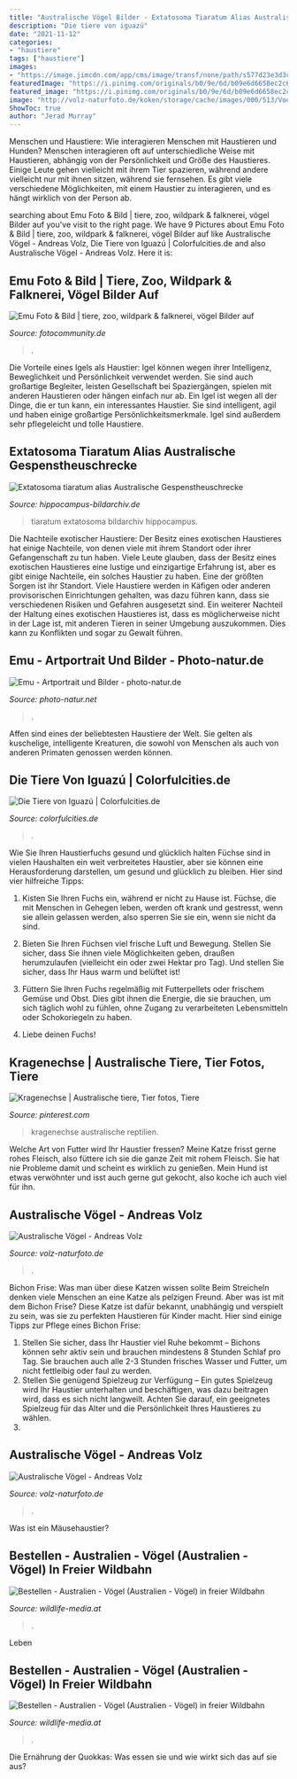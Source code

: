 ```yaml
---
title: "Australische Vögel Bilder - Extatosoma Tiaratum Alias Australische Gespenstheuschrecke"
description: "Die tiere von iguazú"
date: "2021-11-12"
categories:
- "haustiere"
tags: ["haustiere"]
images:
- "https://image.jimcdn.com/app/cms/image/transf/none/path/s577d23e3d3c3782d/image/i2aa32aa1a35ea905/version/1522474091/emu-dromaius-novaehollandiae-queensland-australien-7-2018.jpg"
featuredImage: "https://i.pinimg.com/originals/b0/9e/6d/b09e6d6658ec2c6488551cac238fd3a5.jpg"
featured_image: "https://i.pinimg.com/originals/b0/9e/6d/b09e6d6658ec2c6488551cac238fd3a5.jpg"
image: "http://volz-naturfoto.de/koken/storage/cache/images/000/513/Voegel2140,large.1516123889.jpg"
ShowToc: true
author: "Jerad Murray"
---
```



Menschen und Haustiere: Wie interagieren Menschen mit Haustieren und Hunden?
Menschen interagieren oft auf unterschiedliche Weise mit Haustieren, abhängig von der Persönlichkeit und Größe des Haustieres. Einige Leute gehen vielleicht mit ihrem Tier spazieren, während andere vielleicht nur mit ihnen sitzen, während sie fernsehen. Es gibt viele verschiedene Möglichkeiten, mit einem Haustier zu interagieren, und es hängt wirklich von der Person ab.

	

		
searching about Emu Foto &amp; Bild | tiere, zoo, wildpark &amp; falknerei, vögel Bilder auf you've visit to the right page. We have 9 Pictures about Emu Foto &amp; Bild | tiere, zoo, wildpark &amp; falknerei, vögel Bilder auf like Australische Vögel - Andreas Volz, Die Tiere von Iguazú | Colorfulcities.de and also Australische Vögel - Andreas Volz. Here it is:
		
    
## Emu Foto &amp; Bild | Tiere, Zoo, Wildpark &amp; Falknerei, Vögel Bilder Auf

<img loading=lazy src="https://img.fotocommunity.com/emu-bcf42629-dcb8-41f2-971c-0cb93939e47c.jpg?height=1080" onerror="this.onerror=null;this.src='https://tse1.mm.bing.net/th?id=OIP.nRBq5TsB9VMIFO1eKMPpRAHaE8&amp;pid=15.1';" alt="Emu Foto &amp; Bild | tiere, zoo, wildpark &amp; falknerei, vögel Bilder auf">

_Source: fotocommunity.de_

>. 

	

Die Vorteile eines Igels als Haustier: Igel können wegen ihrer Intelligenz, Beweglichkeit und Persönlichkeit verwendet werden. Sie sind auch großartige Begleiter, leisten Gesellschaft bei Spaziergängen, spielen mit anderen Haustieren oder hängen einfach nur ab.
Ein Igel ist wegen all der Dinge, die er tun kann, ein interessantes Haustier. Sie sind intelligent, agil und haben einige großartige Persönlichkeitsmerkmale. Igel sind außerdem sehr pflegeleicht und tolle Haustiere.

    
## Extatosoma Tiaratum Alias Australische Gespenstheuschrecke

<img loading=lazy src="http://www.hippocampus-bildarchiv.de/images/WSIFT0441_Extatosoma_tiaratum.jpg" onerror="this.onerror=null;this.src='https://tse2.mm.bing.net/th?id=OIP.-Dd_YJBjrfmxkIX5L8xynAHaE9&amp;pid=15.1';" alt="Extatosoma tiaratum alias Australische Gespenstheuschrecke">

_Source: hippocampus-bildarchiv.de_

>tiaratum extatosoma bildarchiv hippocampus. 

	

Die Nachteile exotischer Haustiere: Der Besitz eines exotischen Haustieres hat einige Nachteile, von denen viele mit ihrem Standort oder ihrer Gefangenschaft zu tun haben.
Viele Leute glauben, dass der Besitz eines exotischen Haustieres eine lustige und einzigartige Erfahrung ist, aber es gibt einige Nachteile, ein solches Haustier zu haben. Eine der größten Sorgen ist ihr Standort. Viele Haustiere werden in Käfigen oder anderen provisorischen Einrichtungen gehalten, was dazu führen kann, dass sie verschiedenen Risiken und Gefahren ausgesetzt sind. Ein weiterer Nachteil der Haltung eines exotischen Haustieres ist, dass es möglicherweise nicht in der Lage ist, mit anderen Tieren in seiner Umgebung auszukommen. Dies kann zu Konflikten und sogar zu Gewalt führen.

    
## Emu - Artportrait Und Bilder - Photo-natur.de

<img loading=lazy src="https://image.jimcdn.com/app/cms/image/transf/none/path/s577d23e3d3c3782d/image/i2aa32aa1a35ea905/version/1522474091/emu-dromaius-novaehollandiae-queensland-australien-7-2018.jpg" onerror="this.onerror=null;this.src='https://tse4.mm.bing.net/th?id=OIP.TYvpngxSATEqYFdnMHB_igHaE8&amp;pid=15.1';" alt="Emu - Artportrait und Bilder - photo-natur.de">

_Source: photo-natur.net_

>. 

	

Affen sind eines der beliebtesten Haustiere der Welt. Sie gelten als kuschelige, intelligente Kreaturen, die sowohl von Menschen als auch von anderen Primaten genossen werden können.

    
## Die Tiere Von Iguazú | Colorfulcities.de

<img loading=lazy src="https://colorfulcities.de/wp-content/uploads/2015/12/image-18-e1450253839786.jpeg" onerror="this.onerror=null;this.src='https://tse1.mm.bing.net/th?id=OIP.Se-FHd6ZrhpIRIOp82T4cAHaFj&amp;pid=15.1';" alt="Die Tiere von Iguazú | Colorfulcities.de">

_Source: colorfulcities.de_

>. 

	

Wie Sie Ihren Haustierfuchs gesund und glücklich halten
Füchse sind in vielen Haushalten ein weit verbreitetes Haustier, aber sie können eine Herausforderung darstellen, um gesund und glücklich zu bleiben. Hier sind vier hilfreiche Tipps:
1. Kisten Sie Ihren Fuchs ein, während er nicht zu Hause ist. Füchse, die mit Menschen in Gehegen leben, werden oft krank und gestresst, wenn sie allein gelassen werden, also sperren Sie sie ein, wenn sie nicht da sind.

2. Bieten Sie Ihren Füchsen viel frische Luft und Bewegung. Stellen Sie sicher, dass Sie ihnen viele Möglichkeiten geben, draußen herumzulaufen (vielleicht ein oder zwei Hektar pro Tag). Und stellen Sie sicher, dass Ihr Haus warm und belüftet ist!

3. Füttern Sie Ihren Fuchs regelmäßig mit Futterpellets oder frischem Gemüse und Obst. Dies gibt ihnen die Energie, die sie brauchen, um sich täglich wohl zu fühlen, ohne Zugang zu verarbeiteten Lebensmitteln oder Schokoriegeln zu haben.

4. Liebe deinen Fuchs!

    
## Kragenechse | Australische Tiere, Tier Fotos, Tiere

<img loading=lazy src="https://i.pinimg.com/originals/b0/9e/6d/b09e6d6658ec2c6488551cac238fd3a5.jpg" onerror="this.onerror=null;this.src='https://tse2.mm.bing.net/th?id=OIP.gVQDUc-nWUgHaTRgU6hJ-gHaFj&amp;pid=15.1';" alt="Kragenechse | Australische tiere, Tier fotos, Tiere">

_Source: pinterest.com_

>kragenechse australische reptilien. 

	

Welche Art von Futter wird Ihr Haustier fressen?
Meine Katze frisst gerne rohes Fleisch, also füttere ich sie die ganze Zeit mit rohem Fleisch. Sie hat nie Probleme damit und scheint es wirklich zu genießen. Mein Hund ist etwas verwöhnter und isst auch gerne gut gekocht, also koche ich auch viel für ihn.

    
## Australische Vögel - Andreas Volz

<img loading=lazy src="http://volz-naturfoto.de/koken/storage/cache/images/000/533/Voegel2138,large.1516123889.jpg" onerror="this.onerror=null;this.src='https://tse4.mm.bing.net/th?id=OIP.ieIEGfnKfJbZByDWQSrBeAHaE8&amp;pid=15.1';" alt="Australische Vögel - Andreas Volz">

_Source: volz-naturfoto.de_

>. 

	

Bichon Frise: Was man über diese Katzen wissen sollte
Beim Streicheln denken viele Menschen an eine Katze als pelzigen Freund. Aber was ist mit dem Bichon Frise? Diese Katze ist dafür bekannt, unabhängig und verspielt zu sein, was sie zu perfekten Haustieren für Kinder macht. Hier sind einige Tipps zur Pflege eines Bichon Frise:
1. Stellen Sie sicher, dass Ihr Haustier viel Ruhe bekommt – Bichons können sehr aktiv sein und brauchen mindestens 8 Stunden Schlaf pro Tag. Sie brauchen auch alle 2-3 Stunden frisches Wasser und Futter, um nicht fettleibig oder faul zu werden.
2. Stellen Sie genügend Spielzeug zur Verfügung – Ein gutes Spielzeug wird Ihr Haustier unterhalten und beschäftigen, was dazu beitragen wird, dass es sich nicht langweilt. Achten Sie darauf, ein geeignetes Spielzeug für das Alter und die Persönlichkeit Ihres Haustieres zu wählen.
3.

    
## Australische Vögel - Andreas Volz

<img loading=lazy src="http://volz-naturfoto.de/koken/storage/cache/images/000/513/Voegel2140,large.1516123889.jpg" onerror="this.onerror=null;this.src='https://tse2.mm.bing.net/th?id=OIP.u957N7Ow8g8uAXzPpsnDKwHaE6&amp;pid=15.1';" alt="Australische Vögel - Andreas Volz">

_Source: volz-naturfoto.de_

>. 

	

Was ist ein Mäusehaustier?

    
## Bestellen - Australien - Vögel (Australien - Vögel) In Freier Wildbahn

<img loading=lazy src="http://wildlife-media.at/bild/32150/australien--voegel.jpg" onerror="this.onerror=null;this.src='https://tse2.mm.bing.net/th?id=OIP.LGmCuLED7obpZYt8VhADTAHaE8&amp;pid=15.1';" alt="Bestellen - Australien - Vögel (Australien - Vögel) in freier Wildbahn">

_Source: wildlife-media.at_

>. 

	

Leben

    
## Bestellen - Australien - Vögel (Australien - Vögel) In Freier Wildbahn

<img loading=lazy src="https://wildlife-media.at/bild/32153/australien--voegel.jpg" onerror="this.onerror=null;this.src='https://tse1.mm.bing.net/th?id=OIP.fXDdE1ttOLUeToCkMFQ4_AHaE8&amp;pid=15.1';" alt="Bestellen - Australien - Vögel (Australien - Vögel) in freier Wildbahn">

_Source: wildlife-media.at_

>. 

	

Die Ernährung der Quokkas: Was essen sie und wie wirkt sich das auf sie aus?

